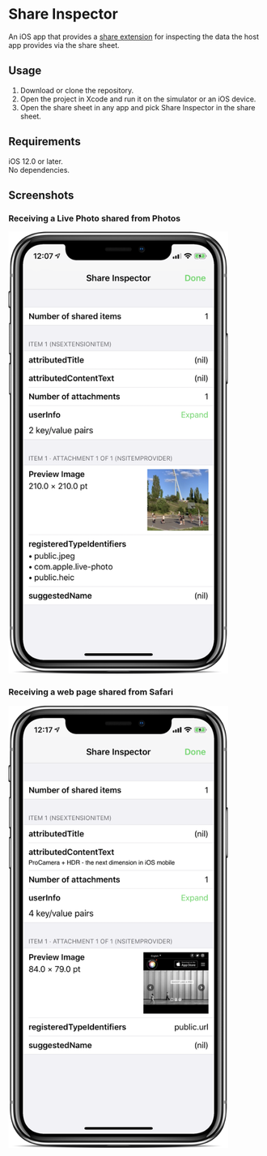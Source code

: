 #  Share Inspector

An iOS app that provides a [share extension](https://developer.apple.com/design/human-interface-guidelines/ios/extensions/sharing-and-actions/) for inspecting the data the host app provides via the share sheet.

## Usage

1. Download or clone the repository.
2. Open the project in Xcode and run it on the simulator or an iOS device.
3. Open the share sheet in any app and pick Share Inspector in the share sheet.

## Requirements

iOS 12.0 or later.<br>
No dependencies.

## Screenshots

### Receiving a Live Photo shared from Photos

<img src="screenshots/Device-PhotosApp-LivePhoto.png" width="434" height="872" alt="Share Inspector receiving a Live Photo shared from Photos">

### Receiving a web page shared from Safari

<img src="screenshots/Device-Safari-WebPage.png" width="434" height="872" alt="Share Inspector receiving a web page shared from Safari">
